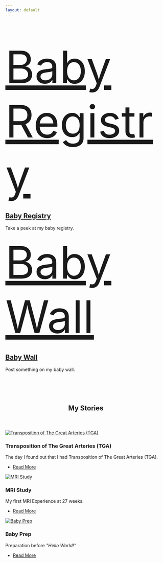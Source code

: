 ```yaml
---
layout: default
---
```


<section style="padding: 4em 0;">
  <div class="row">
    <div class="6u 12u$(small) align-center">
      <a href="{{ site.url }}/registry" class="icon fa-gift" style="font-size: 10em;">
        <span class="label">Baby Registry</span>
      </a>
      <a href="{{ site.url }}/registry">
        <h2>Baby Registry</h2>     
      </a>
      <p>Take a peek at my baby registry.</p>
    </div>
    <div class="6u$ 12u$(small) align-center">
      <a href="{{ site.url }}/wall" class="icon fa-book" style="font-size: 10em;">
        <span class="label">Baby Wall</span>
      </a>
      <a href="{{ site.url }}/wall">
        <h2>Baby Wall</h2>     
      </a>
      <p>
        Post something on my baby wall.
      </p>
    </div>
  </div>
</section>

<section>
	<header class="major">
		<h2>My Stories</h2>
	</header>
	<div class="posts">
		<article>
			<a href="{{ site.url }}/blog/transposition-of-the-great-arteries" class="image">
			  <img data-src="assets/images/blog/transposition-of-the-great-arteries/tga-thumbnail.jpg" alt="Transposition of The Great Arteries (TGA)" />
      </a>
			<h3>Transposition of The Great Arteries (TGA)</h3>
			<p>
			  The day I found out that I had Transposition of The Great Arteries (TGA).
      </p>
			<ul class="actions">
				<li><a href="{{ site.url }}/blog/transposition-of-the-great-arteries" class="button">Read More</a></li>
			</ul>
		</article>
		<article>
			<a href="{{ site.url }}/blog/mri-study" class="image">
			  <img data-src="assets/images/blog/mri-study/baby-profile-thumbnail.jpg" alt="MRI Study" />
      </a>
			<h3>MRI Study</h3>
			<p>
			  My first MRI Experience at 27 weeks.
      </p>
			<ul class="actions">
				<li><a href="{{ site.url }}/blog/mri-study" class="button">Read More</a></li>
			</ul>
		</article>
		<article>
      <a href="{{ site.url }}/blog/baby-prep" class="image">
        <img data-src="assets/images/blog/baby-prep/baby-prep-thumbnail.jpg" alt="Baby Prep" />
      </a>
      <h3>Baby Prep</h3>
      <p>
        Preparation before <i>"Hello World!"</i>
      </p>
      <ul class="actions">
        <li><a href="{{ site.url }}/blog/baby-prep" class="button">Read More</a></li>
      </ul>
    </article>
	</div>
</section>
